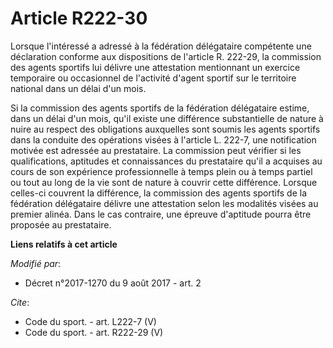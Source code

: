 # Article R222-30

Lorsque l'intéressé a adressé à la fédération délégataire compétente une déclaration conforme aux dispositions de l'article
R. 222-29, la commission des agents sportifs lui délivre une attestation mentionnant un exercice temporaire ou occasionnel de
l'activité d'agent sportif sur le territoire national dans un délai d'un mois. 

Si la commission des agents sportifs de la fédération délégataire estime, dans un délai d'un mois, qu'il existe une
différence substantielle de nature à nuire au respect des obligations auxquelles sont soumis les agents sportifs dans la
conduite des opérations visées à l'article L. 222-7, une notification motivée est adressée au prestataire. La commission peut
vérifier si les qualifications, aptitudes et connaissances du prestataire qu'il a acquises au cours de son expérience
professionnelle à temps plein ou à temps partiel ou tout au long de la vie sont de nature à couvrir cette différence. Lorsque
celles-ci couvrent la différence, la commission des agents sportifs de la fédération délégataire délivre une attestation
selon les modalités visées au premier alinéa. Dans le cas contraire, une épreuve d'aptitude pourra être proposée au
prestataire.

**Liens relatifs à cet article**

_Modifié par_:

  - Décret n°2017-1270 du 9 août 2017 - art. 2

_Cite_:

  - Code du sport. - art. L222-7 (V)
  - Code du sport. - art. R222-29 (V)
